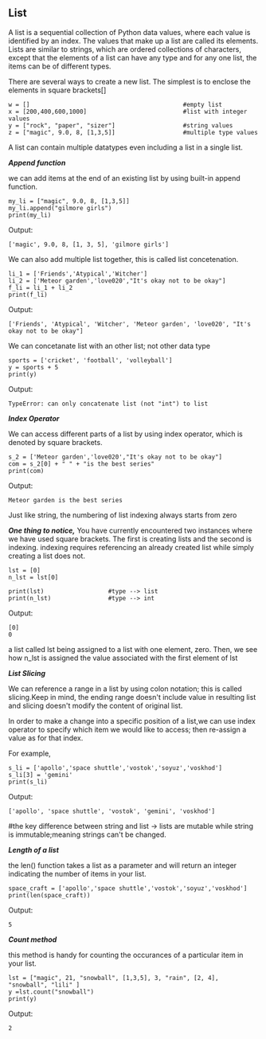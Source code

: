 <h2> List </h2>
A list is a sequential collection of Python data values, where each value is identified by an index. The values that make up a list are called its elements. Lists are similar to strings, which are ordered collections of characters, except that the elements of a list can have any type and for any one list, the items can be of different types.

There are several ways to create a new list. The simplest is to enclose the elements in square brackets[]
```
w = []                                           #empty list
x = [200,400,600,1000]                           #list with integer values
y = ["rock", "paper", "sizer"]                   #string values
z = ["magic", 9.0, 8, [1,3,5]]                   #multiple type values
```
A list can contain multiple datatypes even including a list in a single list.

***Append function***

we can add items at the end of an existing list by using built-in append function.
```
my_li = ["magic", 9.0, 8, [1,3,5]]  
my_li.append("gilmore girls")
print(my_li)
```
Output:
```
['magic', 9.0, 8, [1, 3, 5], 'gilmore girls']
```

We can also add multiple list together, this is called list concetenation.
```
li_1 = ['Friends','Atypical','Witcher']
li_2 = ['Meteor garden','love020',"It's okay not to be okay"]
f_li = li_1 + li_2
print(f_li)
```
Output:
```
['Friends', 'Atypical', 'Witcher', 'Meteor garden', 'love020', "It's okay not to be okay"]
```
We can concetanate list with an other list; not other data type
```
sports = ['cricket', 'football', 'volleyball']
y = sports + 5
print(y)
```
Output:
```
TypeError: can only concatenate list (not "int") to list
```

***Index Operator***

We can access different parts of a list by using index operator, which is denoted by square brackets.
```
s_2 = ['Meteor garden','love020',"It's okay not to be okay"]
com = s_2[0] + " " + "is the best series"
print(com)
```
Output:
```
Meteor garden is the best series
```
Just like string, the numbering of list indexing always starts from zero

***One thing to notice,*** You have currently encountered two instances where we have used square brackets. The first is creating lists and the second is indexing.
indexing requires referencing an already created list while simply creating a list does not.
```
lst = [0]
n_lst = lst[0]

print(lst)                  #type --> list
print(n_lst)                #type --> int
```
Output:
```
[0]
0
```
a list called lst being assigned to a list with one element, zero. Then, we see how n_lst is assigned the value associated with the first element of lst

***List Slicing***

We can reference a range in a list by using colon notation; this is called slicing.Keep in mind, the ending range doesn't include value in resulting list and slicing doesn't modify the content of original list.

In order to make a change into a specific position of a list,we can use index operator to specify which item we would like to access; then re-assign a value as for that index.

For example,
```
s_li = ['apollo','space shuttle','vostok','soyuz','voskhod']
s_li[3] = 'gemini'
print(s_li)
```
Output:
```
['apollo', 'space shuttle', 'vostok', 'gemini', 'voskhod']
```
#the key difference between string and list -> lists are mutable while string is immutable;meaning strings can't be changed.

***Length of a list***

the len() function takes a list as a parameter and will return an integer indicating the number of items in your list.
```
space_craft = ['apollo','space shuttle','vostok','soyuz','voskhod']
print(len(space_craft))
```
Output:
```
5
```
***Count method***

this method is handy for counting the occurances of a particular item in your list.
```
lst = ["magic", 21, "snowball", [1,3,5], 3, "rain", [2, 4], "snowball", "lili" ]
y =lst.count("snowball")
print(y)
```
Output:
```
2
```



